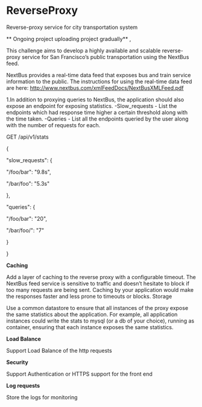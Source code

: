 # ReverseProxy

Reverse-proxy service for city transportation system

** Ongoing project uploading project gradually** ,

This challenge aims to develop a highly available and scalable reverse-proxy service for San Francisco’s public transportation using the NextBus feed.

NextBus provides a real-time data feed that exposes bus and train service information to the public. The instructions for using the real-time data feed are here: http://www.nextbus.com/xmlFeedDocs/NextBusXMLFeed.pdf

1.In addition to proxying queries to NextBus, the application should also expose an endpoint for exposing statistics. -Slow_requests - List the endpoints which had response time higher a certain threshold along with the time taken. -Queries - List all the endpoints queried by the user along with the number of requests for each.

GET /api/v1/stats

{

 "slow_requests": {

   "/foo/bar": "9.8s",

   "/bar/foo": "5.3s"

 },

 "queries": {

   "/foo/bar": "20",

   "/bar/foo/": "7"

 }

}<br/>

**Caching**

Add a layer of caching to the reverse proxy with a configurable timeout. 
The NextBus feed service is sensitive to traffic and doesn’t hesitate to block if 
too many requests are being sent. 
Caching by your application would make the responses faster and less prone to timeouts or blocks.
Storage

Use a common datastore to ensure that all instances of the proxy expose the same statistics about the application.
For example, all application instances could write the stats to mysql (or a db of your choice), 
running as container, 
ensuring that each instance exposes the same statistics.<br/>

**Load Balance**

Support Load Balance of the http requests<br/>

**Security**

Support Authentication or HTTPS support for the front end<br/>

**Log requests**

Store the logs for monitoring

